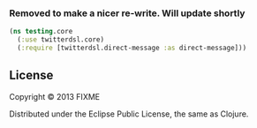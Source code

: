 <h3>Removed to make a nicer re-write. Will update shortly</h3>


```clojure
(ns testing.core
  (:use twitterdsl.core)
  (:require [twitterdsl.direct-message :as direct-message]))
```
## License

Copyright © 2013 FIXME

Distributed under the Eclipse Public License, the same as Clojure.
